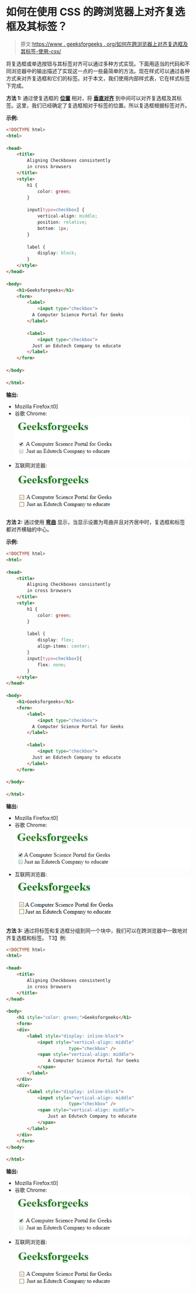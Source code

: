 # 如何在使用 CSS 的跨浏览器上对齐复选框及其标签？

> 原文:[https://www . geeksforgeeks . org/如何在跨浏览器上对齐复选框及其标签-使用-css/](https://www.geeksforgeeks.org/how-to-align-checkboxes-and-their-labels-on-cross-browsers-using-css/)

将复选框或单选按钮与其标签对齐可以通过多种方式实现。下面用适当的代码和不同浏览器中的输出描述了实现这一点的一些最简单的方法。现在样式可以通过各种方式来对齐复选框和它们的标签。对于本文，我们使用内部样式表，它在样式标签下完成。

**方法 1:** 通过使复选框的 **[位置](https://www.geeksforgeeks.org/css-positioning-elements/)** 相对，将 **[垂直对齐](https://www.geeksforgeeks.org/css-vertical-align-property/)** 到中间可以对齐复选框及其标签。这里，我们已经确定了复选框相对于标签的位置。所以复选框根据标签对齐。

**示例:**

```html
<!DOCTYPE html>
<html>

<head>
    <title>
        Aligning Checkboxes consistently
        in cross browsers
    </title>
    <style>
        h1 {
            color: green;
        }

        input[type=checkbox] {
            vertical-align: middle;
            position: relative;
            bottom: 1px;
        }

        label {
            display: block;
        }
    </style>
</head>

<body>
    <h1>Geeksforgeeks</h1>
    <form>
        <label>
            <input type="checkbox"> 
          A Computer Science Portal for Geeks
        </label>

        <label>
            <input type="checkbox"> 
          Just an Edutech Company to educate
        </label>
    </form>

</body>

</html>
```

**输出:**

*   Mozilla Firefox:t0]
*   谷歌 Chrome: ![](img/1dedf17345e048788157ab42aeedaff5.png)
*   互联网浏览器:![](img/d4afe240307c295dfbd0c47b22b462c9.png)

**方法 2:** 通过使用 [**弯曲**](https://www.geeksforgeeks.org/css-flex-property/) 显示，当显示设置为弯曲并且对齐居中时，复选框和标签都对齐横轴的中心。

**示例:**

```html
<!DOCTYPE html>
<html>

<head>
    <title>
        Aligning Checkboxes consistently
        in cross browsers
    </title>
    <style>
        h1 {
            color: green;
        }

        label {
            display: flex;
            align-items: center;
        }
        input[type=checkbox]{
            flex: none;
        }
    </style>
</head>

<body>
    <h1>Geeksforgeeks</h1>
    <form>
        <label>
            <input type="checkbox"> 
          A Computer Science Portal for Geeks
        </label>

        <label>
            <input type="checkbox"> 
          Just an Edutech Company to educate
        </label>
    </form>

</body>

</html>
```

**输出:**

*   Mozilla Firefox:t0]
*   谷歌 Chrome: ![](img/88bbe2e5ce31a2e33356c896661a2f36.png)
*   互联网浏览器:![](img/2b433a35f8f2e7d99f54a4c884f4c11d.png)

**方法 3:** 通过将标签和复选框分组到同一个块中，我们可以在跨浏览器中一致地对齐复选框和标签。
T3】例:

```html
<!DOCTYPE html>
<html>

<head>
    <title>
        Aligning Checkboxes consistently
        in cross browsers
    </title>
</head>

<body>
    <h1 style="color: green;">Geeksforgeeks</h1>
    <form>
    <div>
        <label style="display: inline-block">
            <input style="vertical-align: middle"
                        type="checkbox" />
            <span style="vertical-align: middle">
                A Computer Science Portal for Geeks
            </span>
        </label>
    </div>
    <div>
        <label style="display: inline-block">
            <input style="vertical-align: middle"
                        type="checkbox" />
            <span style="vertical-align: middle">
                Just an Edutech Company to educate
            </span>
        </label>
    </div>
    </form>
</body>

</html>
```

**输出:**

*   Mozilla Firefox:t0]
*   谷歌 Chrome: ![](img/1dedf17345e048788157ab42aeedaff5.png)
*   互联网浏览器:![](img/d4afe240307c295dfbd0c47b22b462c9.png)